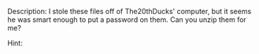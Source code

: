 Description:
I stole these files off of The20thDucks' computer, but it seems he was smart enough to put a password on them. Can you unzip them for me?

Hint:
